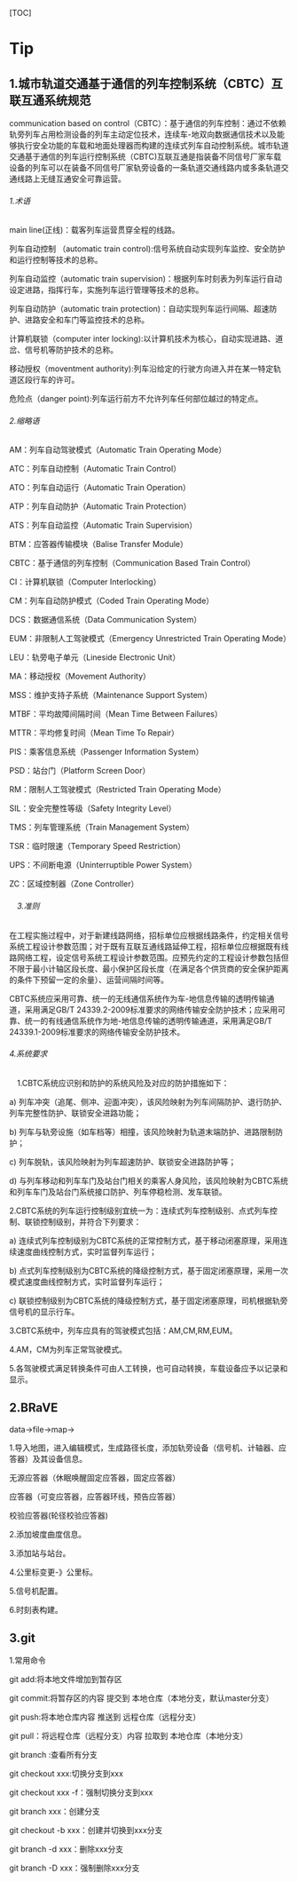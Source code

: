 [TOC]

# Tip

## 1.城市轨道交通基于通信的列车控制系统（CBTC）互联互通系统规范

communication based on control（CBTC）：基于通信的列车控制：通过不依赖轨旁列车占用检测设备的列车主动定位技术，连续车-地双向数据通信技术以及能够执行安全功能的车载和地面处理器而构建的连续式列车自动控制系统。城市轨道交通基于通信的列车运行控制系统（CBTC)互联互通是指装备不同信号厂家车载设备的列车可以在装备不同信号厂家轨旁设备的一条轨道交通线路内或多条轨道交通线路上无缝互通安全可靠运营。

###### 1.术语

main line(正线)：载客列车运营贯穿全程的线路。

列车自动控制 （automatic train control):信号系统自动实现列车监控、安全防护和运行控制等技术的总称。

列车自动监控（automatic train supervision)：根据列车时刻表为列车运行自动设定进路，指挥行车，实施列车运行管理等技术的总称。

列车自动防护（automatic train protection)：自动实现列车运行间隔、超速防护、进路安全和车门等监控技术的总称。

计算机联锁（computer inter locking):以计算机技术为核心，自动实现进路、道岔、信号机等防护技术的总称。

移动授权（moventment authority):列车沿给定的行驶方向进入并在某一特定轨道区段行车的许可。

危险点（danger point):列车运行前方不允许列车任何部位越过的特定点。

###### 2.缩略语

AM：列车自动驾驶模式（Automatic Train Operating Mode）

ATC：列车自动控制（Automatic Train Control）

ATO：列车自动运行（Automatic Train Operation）

ATP：列车自动防护（Automatic Train Protection）

ATS：列车自动监控（Automatic Train Supervision）

BTM：应答器传输模块（Balise Transfer Module）

CBTC：基于通信的列车控制（Communication Based Train Control）

CI：计算机联锁（Computer Interlocking）

CM：列车自动防护模式（Coded Train Operating Mode）

DCS：数据通信系统（Data Communication System）

EUM：非限制人工驾驶模式（Emergency Unrestricted Train Operating Mode）

LEU：轨旁电子单元（Lineside Electronic Unit）

MA：移动授权（Movement Authority）

MSS：维护支持子系统（Maintenance Support System）

MTBF：平均故障间隔时间（Mean Time Between Failures）

MTTR：平均修复时间（Mean Time To Repair）

PIS：乘客信息系统（Passenger Information System）

PSD：站台门（Platform Screen Door）

RM：限制人工驾驶模式（Restricted Train Operating Mode）

SIL：安全完整性等级（Safety Integrity Level）

TMS：列车管理系统（Train Management System）

TSR：临时限速（Temporary Speed Restriction）

UPS：不间断电源（Uninterruptible Power System）

ZC：区域控制器（Zone Controller）

###### 　3.准则

在工程实施过程中，对于新建线路网络，招标单位应根据线路条件，约定相关信号系统工程设计参数范围；对于既有互联互通线路延伸工程，招标单位应根据既有线路网络工程，设定信号系统工程设计参数范围。应预先约定的工程设计参数包括但不限于最小计轴区段长度、最小保护区段长度（在满足各个供货商的安全保护距离的条件下预留一定的余量）、运营间隔时间等。

CBTC系统应采用可靠、统一的无线通信系统作为车-地信息传输的透明传输通道，采用满足GB/T 24339.2-2009标准要求的网络传输安全防护技术；应采用可靠、统一的有线通信系统作为地-地信息传输的透明传输通道，采用满足GB/T 24339.1-2009标准要求的网络传输安全防护技术。

###### 4.系统要求

　1.CBTC系统应识别和防护的系统风险及对应的防护措施如下：

a)  列车冲突（追尾、侧冲、迎面冲突），该风险映射为列车间隔防护、退行防护、列车完整性防护、联锁安全进路功能；

b)  列车与轨旁设施（如车档等）相撞，该风险映射为轨道末端防护、进路限制防护；

c)  列车脱轨，该风险映射为列车超速防护、联锁安全进路防护等；

d)  与列车移动和列车车门及站台门相关的乘客人身风险，该风险映射为CBTC系统和列车车门及站台门系统接口防护、列车停稳检测、发车联锁。



2.CBTC系统的列车运行控制级别宜统一为：连续式列车控制级别、点式列车控制、联锁控制级别，并符合下列要求：

a)  连续式列车控制级别为CBTC系统的正常控制方式，基于移动闭塞原理，采用连续速度曲线控制方式，实时监督列车运行；

b)  点式列车控制级别为CBTC系统的降级控制方式，基于固定闭塞原理，采用一次模式速度曲线控制方式，实时监督列车运行；

c)  联锁控制级别为CBTC系统的降级控制方式，基于固定闭塞原理，司机根据轨旁信号机的显示行车。

3.CBTC系统中，列车应具有的驾驶模式包括：AM,CM,RM,EUM。

4.AM，CM为列车正常驾驶模式。

5.各驾驶模式满足转换条件可由人工转换，也可自动转换，车载设备应予以记录和显示。













## 2.BRaVE

data->file->map->

1.导入地图，进入编辑模式，生成路径长度，添加轨旁设备（信号机、计轴器、应答器）及其设备信息。

无源应答器（休眠唤醒固定应答器，固定应答器）

应答器（可变应答器，应答器环线，预告应答器）

校验应答器(轮径校验应答器)

2.添加坡度曲度信息。

3.添加站与站台。

4.公里标变更-》公里标。

5.信号机配置。

6.时刻表构建。

## 3.git

1.常用命令

git add:将本地文件增加到暂存区

git commit:将暂存区的内容 提交到 本地仓库（本地分支，默认master分支）

git push:将本地仓库内容 推送到 远程仓库（远程分支）

git pull：将远程仓库（远程分支）内容 拉取到 本地仓库（本地分支）

git branch :查看所有分支

git checkout xxx:切换分支到xxx

git checkout xxx -f：强制切换分支到xxx

git branch xxx：创建分支

git checkout -b xxx：创建并切换到xxx分支

git branch -d xxx：删除xxx分支

git branch -D xxx：强制删除xxx分支























